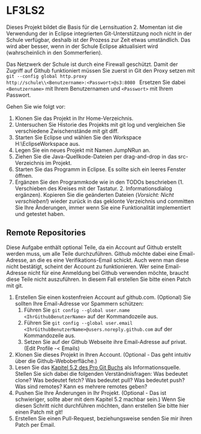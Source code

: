 LF3LS2
======
Dieses Projekt bildet die Basis für die Lernsituation 2. Momentan ist die Verwendung der in Eclipse integrierten Git-Unterstützung noch nicht in der Schule verfügbar, deshalb ist der Prozess zur Zeit etwas umständlich. Das wird aber besser, wenn in der Schule Eclipse aktualisiert wird (wahrscheinlich in den Sommerferien).

Das Netzwerk der Schule ist durch eine Firewall geschützt. Damit der Zugriff auf Github funktioniert müssen Sie zuerst in Git den Proxy setzen mit
<code>
git --config global http.proxy http://schule\\\\&lt;Benutzername&gt;:&lt;Passwort&gt;@s3:8080
</code>
Ersetzen Sie dabei <code>&lt;Benutzername&gt;</code> mit Ihrem Benutzernamen und <code>&lt;Passwort&gt;</code> mit Ihrem Passwort.

Gehen Sie wie folgt vor:

1. Klonen Sie das Projekt in Ihr Home-Verzeichnis.
2. Untersuchen Sie Historie des Projekts mit git log und vergleichen Sie verschiedene Zwischenstände mit git diff.
3. Starten Sie Eclipse und wählen Sie den Workspace H:\EclipseWorkspace aus.
4. Legen Sie ein neues Projekt mit Namen JumpNRun an.
5. Ziehen Sie die Java-Quellkode-Dateien per drag-and-drop in das src-Verzeichnis im Projekt. 
6. Starten Sie das Programm in Eclipse. Es sollte sich ein leeres Fenster öffnen.
7. Ergänzen Sie den Programmkode wie in den TODOs beschrieben (1. Verschieben des Kreises mit der Tastatur. 2. Informationsdialog ergänzen). Kopieren Sie die geänderten Dateien (*Vorsicht: Nicht verschieben!*) wieder zurück in das geklonte Verzeichnis und committen Sie Ihre Änderungen, immer wenn Sie eine Funktionalität implementiert und getestet haben.

Remote Repositories
-------------------
Diese Aufgabe enthält optional Teile, da ein Account auf Github erstellt werden muss, um alle Teile durchzuführen. Github möchte dabei eine Email-Adresse, an die es eine Verifikations-Email schickt. Auch wenn man diese nicht bestätigt, scheint der Account zu funktionieren. Wer seine Email-Adresse nicht für eine Anmeldung bei Github verwenden möchte, braucht diese Teile nicht auszuführen. In diesem Fall erstellen Sie bitte einen Patch mit git.

1. Erstellen Sie einen kostenfreien Account auf github.com. (Optional)
   Sie sollten Ihre Email-Adresse vor Spammern schützen:
   1. Führen Sie <code>git config --global user.name &lt;IhrGithubBenutzerName&gt;</code> auf der Kommandozeile aus.
   2. Führen Sie <code>git config --global user.email &lt;IhrGithubBenutzerName&gt;@users.noreply.github.com</code> auf der Kommandozeile aus.
   3. Setzen Sie auf der Github Webseite ihre Email-Adresse auf privat. (Edit Profile -&lt; Emails)
2. Klonen Sie dieses Projekt in Ihren Account. (Optional - Das geht intuitiv über die Github-Weboberfläche.)
3. Lesen Sie das [Kapitel 5.2 des Pro Git Buchs](http://git-scm.com/book/de/Distribuierte-Arbeit-mit-Git-xxx-An-einem-Projekt-mitarbeiten) als Informationsquelle. Stellen Sie sich dabei die folgenden Verständnisfragen: Was bedeutet clone? Was bedeutet fetch? Was bedeutet pull? Was bedeutet push? Was sind remotes? Kann es mehrere remotes geben?
4. Pushen Sie Ihre Änderungen in Ihr Projekt. (Optional - Das ist schwieriger, sollte aber mit dem Kapitel 5.2 machbar sein.) Wenn Sie diesen Schritt nicht durchführen möchten, dann erstellen Sie bitte hier einen Patch mit git!
5. Erstellen Sie einen Pull-Request, beziehungsweise senden Sie mir ihren Patch per Email.
